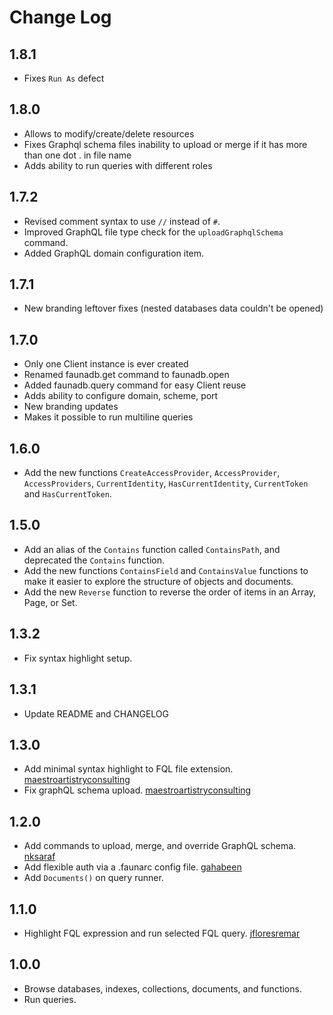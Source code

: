 # Change Log

## 1.8.1

- Fixes `Run As` defect

## 1.8.0

- Allows to modify/create/delete resources
- Fixes Graphql schema files inability to upload or merge if it has more than one dot . in file name
- Adds ability to run queries with different roles

## 1.7.2

- Revised comment syntax to use `//` instead of `#`.
- Improved GraphQL file type check for the `uploadGraphqlSchema` command.
- Added GraphQL domain configuration item.

## 1.7.1

- New branding leftover fixes (nested databases data couldn't be opened)

## 1.7.0

- Only one Client instance is ever created
- Renamed faunadb.get command to faunadb.open
- Added faunadb.query command for easy Client reuse
- Adds ability to configure domain, scheme, port
- New branding updates
- Makes it possible to run multiline queries

## 1.6.0

- Add the new functions `CreateAccessProvider`, `AccessProvider`, `AccessProviders`, `CurrentIdentity`, `HasCurrentIdentity`, `CurrentToken` and `HasCurrentToken`.

## 1.5.0

- Add an alias of the `Contains` function called `ContainsPath`, and deprecated the `Contains` function.
- Add the new functions `ContainsField` and `ContainsValue` functions to make it easier to explore the structure of objects and documents.
- Add the new `Reverse` function to reverse the order of items in an Array, Page, or Set.

## 1.3.2

- Fix syntax highlight setup.

## 1.3.1

- Update README and CHANGELOG

## 1.3.0

- Add minimal syntax highlight to FQL file extension. [maestroartistryconsulting](https://github.com/maestroartistryconsulting)
- Fix graphQL schema upload. [maestroartistryconsulting](https://github.com/maestroartistryconsulting)

## 1.2.0

- Add commands to upload, merge, and override GraphQL schema. [nksaraf](https://github.com/nksaraf)
- Add flexible auth via a .faunarc config file. [gahabeen](https://github.com/gahabeen)
- Add `Documents()` on query runner.

## 1.1.0

- Highlight FQL expression and run selected FQL query. [jfloresremar](https://github.com/jfloresremar)

## 1.0.0

- Browse databases, indexes, collections, documents, and functions.
- Run queries.

